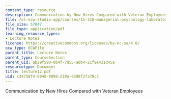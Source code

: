 ```yaml
---
content_type: resource
description: Communication by New Hires Compared with Veteran Employees
file: /ol-ocw-studio-app/courses/15-310-managerial-psychology-laboratory-spring-2003/c34758f4604d9898d18a63d8f2fa78c3_lecture12.pdf
file_size: 57847
file_type: application/pdf
learning_resource_types:
- Lecture Notes
license: https://creativecommons.org/licenses/by-nc-sa/4.0/
ocw_type: OCWFile
parent_title: Lecture Notes
parent_type: CourseSection
parent_uid: ab29f590-0b4f-7d55-a0b4-21f9e431d45a
resourcetype: Document
title: lecture12.pdf
uid: c34758f4-604d-9898-d18a-63d8f2fa78c3
---
```

Communication by New Hires Compared with Veteran Employees